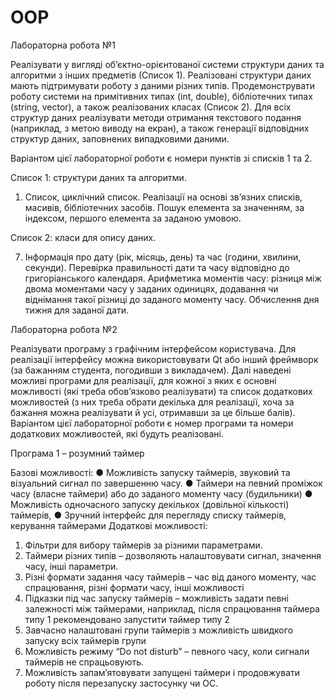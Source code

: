 # OOP
Лабораторна робота №1

Реалізувати у вигляді об’єктно-орієнтованої системи структури даних та
алгоритми з інших предметів (Список 1). Реалізовані структури даних мають
підтримувати роботу з даними різних типів. Продемонструвати роботу
системи на примітивних типах (int, double), бібліотечних типах (string,
vector), а також реалізованих класах (Список 2). Для всіх структур даних
реалізувати методи отримання текстового подання (наприклад, з метою
виводу на екран), а також генерації відповідних структур даних, заповнених
випадковими даними.

Варіантом цієї лабораторної роботи є номери пунктів зі списків 1 та 2.

Список 1: структури даних та алгоритми.

1. Список, циклічний список. Реалізації на основі зв’язних списків,
масивів, бібліотечних засобів. Пошук елемента за значенням, за
індексом, першого елемента за заданою умовою.

Список 2: класи для опису даних.

7. Інформація про дату (рік, місяць, день) та час (години, хвилини,
секунди). Перевірка правильності дати та часу відповідно до
григоріанського календаря. Арифметика моментів часу: різниця між
двома моментами часу у заданих одиницях, додавання чи віднімання
такої різниці до заданого моменту часу. Обчислення дня тижня для
заданої дати.




Лабораторна робота №2

Реалізувати програму з графічним інтерфейсом користувача. Для реалізації інтерфейсу можна використовувати Qt або інший фреймворк (за бажанням студента, погодивши з викладачем).
Далі наведені можливі програми для реалізації, для кожної з яких є основні можливості (які треба обов’язково реалізувати) та список додаткових можливостей (з них треба обрати декілька для реалізації, хоча за бажання можна реалізувати й усі, отримавши за це більше балів). Варіантом цієї лабораторної  роботи є номер програми та номери додаткових можливостей, які будуть реалізовані.

Програма 1 – розумний таймер

Базові можливості:
●	Можливість запуску таймерів, звуковий та візуальний сигнал по завершенню часу.
●	Таймери на певний проміжок часу (власне таймери) або до заданого моменту часу (будильники)
●	Можливість одночасного запуску декількох (довільної кількості) таймерів, 
●	Зручний інтерфейс для перегляду списку таймерів, керування таймерами 
Додаткові можливості:
1.	Фільтри для вибору таймерів за різними параметрами.
2.	Таймери різних типів – дозволяють налаштовувати сигнал, значення часу, інші параметри.
3.	Різні формати задання часу таймерів – час від даного моменту, час спрацювання, різні формати часу, інші можливості
4.	Підказки під час запуску таймерів – можливість задати певні залежності між таймерами, наприклад, після спрацювання таймера типу 1 рекомендовано запустити таймер типу 2
5.	Завчасно налаштовані групи таймерів з можливість швидкого запуску всіх таймерів групи
6.	Можливість режиму “Do not disturb” – певного часу, коли сигнали таймерів не спрацьовують.
7.	Можливість запам’ятовувати запущені таймери і продовжувати роботу після перезапуску застосунку чи ОС.

